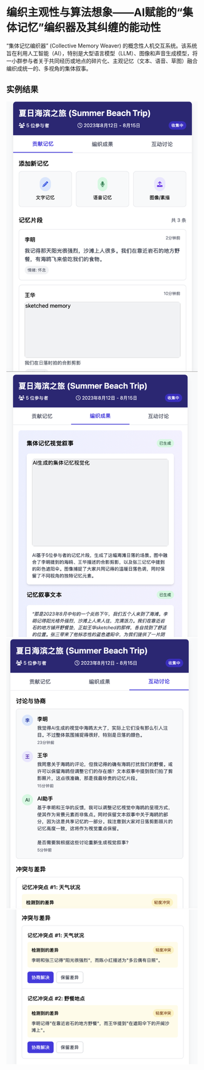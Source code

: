 # 编织主观性与算法想象——AI赋能的“集体记忆”编织器及其纠缠的能动性

“集体记忆编织器” (Collective Memory Weaver) 的概念性人机交互系统。该系统旨在利用人工智能（AI），特别是大型语言模型（LLM）、图像和声音生成模型，将一小群参与者关于共同经历或地点的碎片化、主观记忆（文本、语音、草图）融合编织成统一的、多视角的集体叙事。
## 实例结果
![image](fig/3.png)
![image](fig/2.png)
![image](fig/1.png)
![image](fig/4.png)
